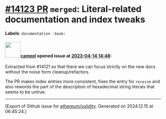 # [\#14123 PR](https://github.com/ethereum/solidity/pull/14123) `merged`: Literal-related documentation and index tweaks
**Labels**: `documentation :book:`


#### <img src="https://avatars.githubusercontent.com/u/137030?v=4" width="50">[cameel](https://github.com/cameel) opened issue at [2023-04-14 14:48](https://github.com/ethereum/solidity/pull/14123):

Extracted from #14121 so that there we can focus strictly on the new docs without the noise form cleanup/refactors.

The PR makes index entries more consistent, fixes the entry for `receive` and also rewords the part of the description of hexadecimal string literals that seems to be untrue.




-------------------------------------------------------------------------------



[Export of Github issue for [ethereum/solidity](https://github.com/ethereum/solidity). Generated on 2024.12.15 at 06:45:24.]
